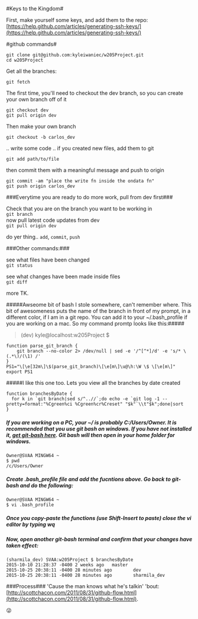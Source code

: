 #Keys to the Kingdom#

First, make yourself some keys, and add them to the repo:   
[https://help.github.com/articles/generating-ssh-keys/](https://help.github.com/articles/generating-ssh-keys/)

#github commands#

```
git clone git@github.com:kyleiwaniec/w205Project.git
cd w205Project
```

Get all the branches:

```
git fetch
```

The first time, you'll need to checkout the dev branch, so you can create your own branch off of it
```
git checkout dev
git pull origin dev
```
Then make your own branch

```
git checkout -b carlos_dev
```

.. write some code ..
if you created new files, add them to git
```
git add path/to/file
```

then commit them with a meaningful message and push to origin
```
git commit -am "place the write fn inside the ondata fn"
git push origin carlos_dev
```

###Everytime you are ready to do more work, pull from dev first###

Check that you are on the branch you want to be working in   
`git branch`   
now pull latest code updates from dev   
`git pull origin dev`   

do yer thing.. `add`, `commit`, `push`

###Other commands:###

see what files have been changed   
`git status`

see what changes have been made inside files   
`git diff`

more TK.

#####Awseome bit of bash I stole somewhere, can't remember where. This bit of awesomeness puts the name of the branch in front of my prompt, in a different color, if I am in a git repo. You can add it to your ~/.bash_profile if you are working on a mac. So my command promtp looks like this:#####

> (dev) kyle@localhost:w205Project $

```
function parse_git_branch {
    git branch --no-color 2> /dev/null | sed -e '/^[^*]/d' -e 's/* \(.*\)/(\1) /'
}
PS1="\[\e[32m\]\$(parse_git_branch)\[\e[m\]\u@\h:\W \$ \[\e[m\]"
export PS1

```

#####I like this one too. Lets you view all the branches by date created

```
function branchesByDate {
  for k in `git branch|sed s/^..//`;do echo -e `git log -1 --pretty=format:"%Cgreen%ci %Cgreen%cr%Creset" "$k"`\\t"$k";done|sort
}

```

##### If you are working on a PC, your ~/ is probably C:/Users/Owner. It is recommended that you use git bash on windows. If you have not installed it, [get git-bash here]. Git bash will then open in your home folder for windows.

[get git-bash here]: https://git-scm.com/download/win

```
Owner@SVAA MINGW64 ~
$ pwd
/c/Users/Owner
```

##### Create .bash_profile file and add the fucntions above. Go back to git-bash and do the following:

```
Owner@SVAA MINGW64 ~
$ vi .bash_profile
```

##### Once you copy-paste the functions (use Shift-Insert to paste) close the vi editor by typing *<ESC>wq*
##### Now, open another git-bash terminal and confirm that your changes have taken effect:  

```
(sharmila_dev) SVAA:w205Project $ branchesByDate
2015-10-10 21:28:37 -0400 2 weeks ago   master
2015-10-25 20:38:11 -0400 28 minutes ago        dev
2015-10-25 20:38:11 -0400 28 minutes ago        sharmila_dev
```

###Process###
'Cause the man knows what he's talkin' 'bout:
[http://scottchacon.com/2011/08/31/github-flow.html](http://scottchacon.com/2011/08/31/github-flow.html).

:stuck_out_tongue_winking_eye:
